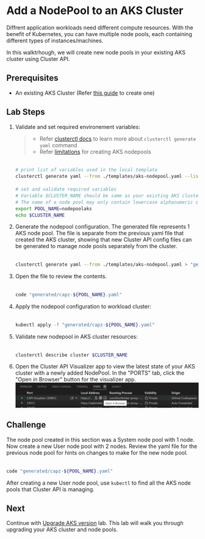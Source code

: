# Add a NodePool to an AKS Cluster

Diffrent application workloads need different compute resources. With the benefit of Kubernetes, you can have multiple node pools, each containing different types of instances/machines.

In this walktrhough, we will create new node pools in your existing AKS cluster using Cluster API.

## Prerequisites

- An existing AKS Cluster (Refer [this guide](./2-managed-aks-cluster.md) to create one)

## Lab Steps

1. Validate and set required environement variables:

    > - Refer [clusterctl docs](https://cluster-api.sigs.k8s.io/clusterctl/commands/generate-yaml.html) to learn more about `clusterctl generate yaml` command
    > - Refer [limitations](https://learn.microsoft.com/en-us/azure/aks/use-multiple-node-pools#limitations) for creating AKS nodepools

      ```bash

      # print list of variables used in the local template
      clusterctl generate yaml --from ./templates/aks-nodepool.yaml --list-variables

      # set and validate required variables
      # Variable $CLUSTER_NAME should be same as your existing AKS cluster name
      # The name of a node pool may only contain lowercase alphanumeric characters and must begin with a lowercase letter. For Linux node pools the length must be between 1 and 12 characters, for Windows node pools the length must be between 1 and 6 characters
      export POOL_NAME=nodepoolaks
      echo $CLUSTER_NAME

      ```

2. Generate the nodepool configuration. The generated file represents 1 AKS node pool. The file is separate from the previous yaml file that created the AKS cluster, showing that new Cluster API config files can be generated to manage node pools separately from the cluster.

    ```bash

    clusterctl generate yaml --from ./templates/aks-nodepool.yaml > "generated/capz-${POOL_NAME}.yaml"

    ```

3. Open the file to review the contents.

    ```bash

    code "generated/capz-${POOL_NAME}.yaml"

    ```

4. Apply the nodepool configuration to workload cluster:

    ```bash

    kubectl apply -f "generated/capz-${POOL_NAME}.yaml"

    ```

5. Validate new nodepool in AKS cluster resources:

    ```bash

    clusterctl describe cluster $CLUSTER_NAME

    ```

6. Open the Cluster API Visualizer app to view the latest state of your AKS cluster with a newly added NodePool.
  In the "PORTS" tab, click the "Open in Browser" button for the visualizer app.
  ![Open Cluster API Visualizer](/images/open-capi-visualizer.png)

## Challenge

The node pool created in this section was a System node pool with 1 node. Now create a new User node pool with 2 nodes. Review the yaml file for the previous node pool for hints on changes to make for the new node pool.

```bash

code "generated/capz-${POOL_NAME}.yaml"

```

After creating a new User node pool, use `kubectl` to find all the AKS node pools that Cluster API is managing.

## Next

Continue with [Upgrade AKS version](./4-upgrade-k8s.md) lab. This lab will walk you through upgrading your AKS cluster and node pools.
